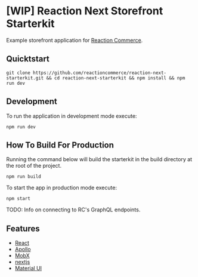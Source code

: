 # [WIP] Reaction Next Storefront Starterkit

Example storefront application for [Reaction Commerce](https://reactioncommerce.com/).

## Quicktstart
`
git clone https://github.com/reactioncommerce/reaction-next-starterkit.git && cd reaction-next-starterkit && npm install && npm run dev
`
## Development
To run the application in development mode execute:
```
npm run dev
```
## How To Build For Production
Running the command below will build the starterkit in the build directory at the root of the project.
```
npm run build
``` 
To start the app in production mode execute:
```
npm start
```

TODO: Info on connecting to RC's GraphQL endpoints.

## Features
 - [React](https://reactjs.org/)
 - [Apollo](https://www.apollographql.com/docs/react/)
 - [MobX](https://mobx.js.org/getting-started.html)
 - [nextjs](https://github.com/zeit/next.js/)
 - [Material UI](https://material-ui-next.com/)
